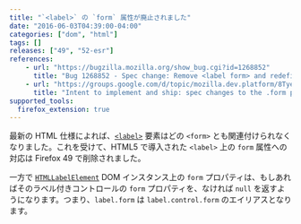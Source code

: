 ```yaml
---
title: "`<label>` の `form` 属性が廃止されました"
date: "2016-06-03T04:39:00-04:00"
categories: ["dom", "html"]
tags: []
releases: ["49", "52-esr"]
references:
    - url: "https://bugzilla.mozilla.org/show_bug.cgi?id=1268852"
      title: "Bug 1268852 - Spec change: Remove <label form> and redefine label.form IDL attribute"
    - url: "https://groups.google.com/d/topic/mozilla.dev.platform/8TyeUQOn6qQ/discussion"
      title: "Intent to implement and ship: spec changes to the .form property and \"form\" attribute on <label> elements"
supported_tools:
  firefox_extension: true
---
```

最新の HTML 仕様によれば、[`<label>`](https://developer.mozilla.org/docs/Web/HTML/Element/label) 要素はどの `<form>` とも関連付けられなくなりました。これを受けて、HTML5 で導入された `<label>` 上の `form` 属性への対応は Firefox 49 で削除されました。

一方で [`HTMLLabelElement`](https://developer.mozilla.org/docs/Web/API/HTMLLabelElement) DOM インスタンス上の `form` プロパティは、もしあればそのラベル付きコントロールの `form` プロパティを、なければ `null` を返すようになります。つまり、`label.form` は `label.control.form` のエイリアスとなります。
